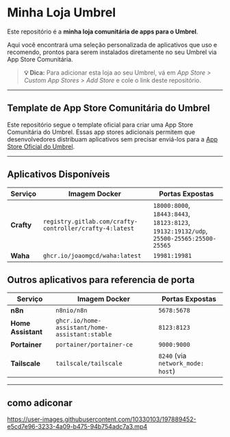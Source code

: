 # Minha Loja Umbrel

Este repositório é a **minha loja comunitária de apps para o Umbrel**.

Aqui você encontrará uma seleção personalizada de aplicativos que uso e recomendo, prontos para serem instalados diretamente no seu Umbrel via App Store Comunitária.

> **💡 Dica:** Para adicionar esta loja ao seu Umbrel, vá em *App Store > Custom App Stores > Add Store* e cole o link deste repositório.

---

## Template de App Store Comunitária do Umbrel

Este repositório segue o template oficial para criar uma App Store Comunitária do Umbrel. Essas app stores adicionais permitem que desenvolvedores distribuam aplicativos sem precisar enviá-los para a [App Store Oficial do Umbrel](https://github.com/getumbrel/umbrel-apps).

---

## Aplicativos Disponíveis

| Serviço            | Imagem Docker                                           | Portas Expostas                                                                        | 
| ------------------ | ------------------------------------------------------- | -------------------------------------------------------------------------------------- | 
| **Crafty**         | `registry.gitlab.com/crafty-controller/crafty-4:latest` | `18000:8000`, `18443:8443`, `18123:8123`, `19132:19132/udp`, `25500-25565:25500-25565` | 
| **Waha**           | `ghcr.io/joaomgcd/waha:latest`                          | `19981:19981`                                                                          | 

## Outros aplicativos para referencia de porta

| Serviço            | Imagem Docker                                           | Portas Expostas                                                                        | 
| ------------------ | ------------------------------------------------------- | -------------------------------------------------------------------------------------- | 
| **n8n**            | `n8nio/n8n`                                             | `5678:5678`                                                                            | 
| **Home Assistant** | `ghcr.io/home-assistant/home-assistant:stable`          | `8123:8123`                                                                            |
| **Portainer**      | `portainer/portainer-ce`                                | `9000:9000`                                                                            | 
| **Tailscale**      | `tailscale/tailscale`                                   | `8240` (via `network_mode: host`)                                                      | 


---

## como adiconar

https://user-images.githubusercontent.com/10330103/197889452-e5cd7e96-3233-4a09-b475-94b754adc7a3.mp4
